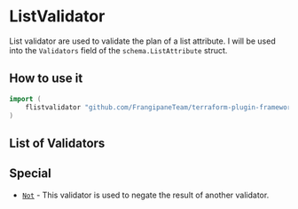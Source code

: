 # ListValidator

List validator are used to validate the plan of a list attribute.
I will be used into the `Validators` field of the `schema.ListAttribute` struct.

## How to use it

```go
import (
    flistvalidator "github.com/FrangipaneTeam/terraform-plugin-framework-validators/listvalidator"
)
```

## List of Validators

## Special

- [`Not`](not.md) - This validator is used to negate the result of another validator.
